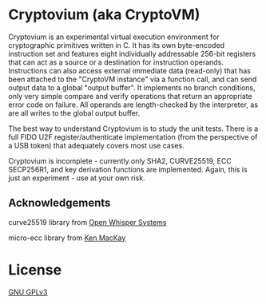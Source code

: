 # Cryptovium (aka CryptoVM)

Cryptovium is an experimental virtual execution environment for cryptographic primitives written in C.  It has its own byte-encoded instruction set and features eight individually addressable 256-bit registers that can act as a source or a destination for instruction operands.  Instructions can also access external immediate data (read-only) that has been attached to the "CryptoVM instance" via a function call, and can send output data to a global "output buffer".  It implements no branch conditions, only very simple compare and verify operations that return an appropriate error code on failure.  All operands are length-checked by the interpreter, as are all writes to the global output buffer.


The best way to understand Cryptovium is to study the unit tests.  There is a full FIDO U2F register/authenticate implementation (from the perspective of a USB token) that adequately covers most use cases.


Cryptovium is incomplete - currently only SHA2, CURVE25519, ECC SECP256R1, and key derivation functions are implemented.
Again, this is just an experiment - use at your own risk.


## Acknowledgements

curve25519 library from [Open Whisper Systems](https://github.com/WhisperSystems)

micro-ecc library from [Ken MacKay](https://github.com/kmackay/micro-ecc)


# License

[GNU GPLv3](http://www.gnu.org/licenses/gpl-3.0.txt)

